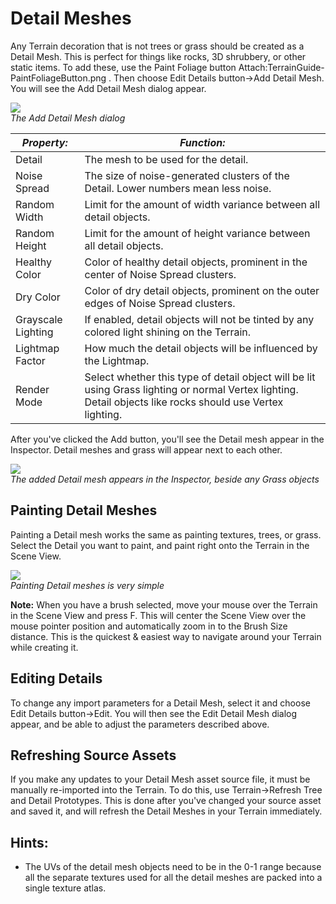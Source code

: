 Detail Meshes
=============


Any Terrain decoration that is not trees or grass should be created as a <span class=keyword>Detail Mesh</span>.  This is perfect for things like rocks, 3D shrubbery, or other static items.  To add these, use the <span class=keyword>Paint Foliage</span> button Attach:TerrainGuide-PaintFoliageButton.png . Then choose <span class=menu>Edit Details button->Add Detail Mesh</span>.  You will see the <span class=keyword>Add Detail Mesh</span> dialog appear.

![](http://docwiki.hq.unity3d.com/uploads/Main/TerrainGuide-AddDetailMeshDialog.png)  
_The Add Detail Mesh dialog_


|**_Property:_** |**_Function:_** |
|--|--|
|<span class=component>Detail</span> |The mesh to be used for the detail. |
|<span class=component>Noise Spread</span> |The size of noise-generated clusters of the <span class=component>Detail</span>. Lower numbers mean less noise. |
|<span class=component>Random Width</span> |Limit for the amount of width variance between all detail objects. |
|<span class=component>Random Height</span> |Limit for the amount of height variance between all detail objects. |
|<span class=component>Healthy Color</span> |Color of healthy detail objects, prominent in the center of <span class=component>Noise Spread</span> clusters. |
|<span class=component>Dry Color</span> |Color of dry detail objects, prominent on the outer edges of <span class=component>Noise Spread</span> clusters. |
|<span class=component>Grayscale Lighting</span> |If enabled, detail objects will not be tinted by any colored light shining on the Terrain. |
|<span class=component>Lightmap Factor</span> |How much the detail objects will be influenced by the Lightmap. |
|<span class=component>Render Mode</span> |Select whether this type of detail object will be lit using Grass lighting or normal Vertex lighting. Detail objects like rocks should use Vertex lighting.|


After you've clicked the <span class=menu>Add</span> button, you'll see the Detail mesh appear in the <span class=keyword>Inspector</span>.  Detail meshes and grass will appear next to each other.

![](http://docwiki.hq.unity3d.com/uploads/Main/TerrainGuide-DetailMeshInspector.png)  
_The added Detail mesh appears in the Inspector, beside any Grass objects_

Painting Detail Meshes
----------------------


Painting a Detail mesh works the same as painting textures, trees, or grass. Select the Detail you want to paint, and paint right onto the Terrain in the Scene View.

![](http://docwiki.hq.unity3d.com/uploads/Main/TerrainGuide-PaintingDetailMeshes.png)  
_Painting Detail meshes is very simple_

__Note:__ When you have a brush selected, move your mouse over the Terrain in the Scene View and press <span class=menu>F</span>.  This will center the Scene View over the mouse pointer position and automatically zoom in to the <span class=component>Brush Size</span> distance.  This is the quickest & easiest way to navigate around your Terrain while creating it.

Editing Details
---------------


To change any import parameters for a Detail Mesh, select it and choose <span class=menu>Edit Details button->Edit</span>.  You will then see the <span class=keyword>Edit Detail Mesh</span> dialog appear, and be able to adjust the parameters described above.

Refreshing Source Assets
------------------------


If you make any updates to your Detail Mesh asset source file, it must be manually re-imported into the Terrain.  To do this, use <span class=menu>Terrain->Refresh Tree and Detail Prototypes</span>.  This is done after you've changed your source asset and saved it, and will refresh the Detail Meshes in your Terrain immediately.

Hints:
------

* The UVs of the detail mesh objects need to be in the 0-1 range because all the separate textures used for all the detail meshes are packed into a single texture atlas.

